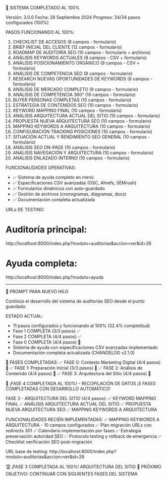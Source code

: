🎉 SISTEMA COMPLETADO AL 100%

  Versión: 3.0.0
  Fecha: 28 Septiembre 2024
  Progreso: 34/34 pasos configurados (100%)

  PASOS FUNCIONANDO AL 100%:

  1. CHECKLIST DE ACCESOS (8 campos - formulario)
  2. BRIEF INICIAL DEL CLIENTE (12 campos - formulario)
  3. ROADMAP DE AUDITORÍA SEO (10 campos - formulario + archivos)
  4. ANÁLISIS KEYWORDS ACTUALES (8 campos - CSV + formulario)
  5. ANÁLISIS POSICIONAMIENTO ORGÁNICO (9 campos - CSV + formulario)
  6. ANÁLISIS DE COMPETENCIA SEO (8 campos - formulario)
  7. RESEARCH NUEVAS OPORTUNIDADES DE KEYWORDS (8 campos - formulario)
  8. ANÁLISIS DE MERCADO COMPLETO (9 campos - formulario)
  9. ANÁLISIS DE COMPETENCIA 360° (10 campos - formulario)
  10. BUYER PERSONAS COMPLETAS (10 campos - formulario)
  11. ESTRATEGIA DE CONTENIDOS SEO (10 campos - formulario)
  12. KEYWORD MAPPING FINAL (10 campos - formulario)
  13. ANÁLISIS ARQUITECTURA ACTUAL DEL SITIO (10 campos - formulario)
  14. PROPUESTA NUEVA ARQUITECTURA SEO (10 campos - formulario)
  15. MAPPING KEYWORDS A ARQUITECTURA (10 campos - formulario)
  16. CONFIGURACIÓN TRACKING POSICIONES (10 campos - formulario)
  17. SITUACIÓN ACTUAL Y RENDIMIENTO SEO GENERAL (10 campos - formulario)
  18. ANÁLISIS SEO ON-PAGE (10 campos - formulario)
  19. ANÁLISIS NAVEGACIÓN Y ARQUITECTURA (10 campos - formulario)
  20. ANÁLISIS ENLAZADO INTERNO (10 campos - formulario)

  FUNCIONALIDADES OPERATIVAS:

  - ✅ Sistema de ayuda completo en menú
  - ✅ Especificaciones CSV avanzadas (GSC, Ahrefs, SEMrush)
  - ✅ Formularios dinámicos con auto-guardado
  - ✅ Gestión de archivos (cronogramas, diagramas, docs)
  - ✅ Documentación completa actualizada

  URLs DE TESTING:

  # Auditoría principal:
  http://localhost:8000/index.php?modulo=auditorias&accion=ver&id=26

  # Ayuda completa:
  http://localhost:8000/index.php?modulo=ayuda

  ---
  🎯 PROMPT PARA NUEVO HILO

  Continúo el desarrollo del sistema de auditorías SEO desde el punto guardado.

  ESTADO ACTUAL:
  - 11 pasos configurados y funcionando al 100% (32.4% completitud)
  - Fase 1 COMPLETA (3/3 pasos) ✅
  - Fase 2 COMPLETA (4/4 pasos) ✅
  - Fase 0 COMPLETA (4/4 pasos) 🎉
  - Sistema de ayuda con especificaciones CSV avanzadas implementado
  - Documentación completa actualizada (CHANGELOG v2.1.0)

  🎉 FASES COMPLETADAS:
  ✅ FASE 0: Contexto Marketing Digital (4/4 pasos) 🎉
  ✅ FASE 1: Preparación Inicial (3/3 pasos) 🎉
  ✅ FASE 2: Análisis de Contenido (4/4 pasos) 🎉
  ✅ FASE 3: Arquitectura del Sitio (4/4 pasos) 🎉

  🚀 ¡FASE 4 COMPLETADA AL 100%! - RECOPILACIÓN DE DATOS
  ¡5 FASES COMPLETADAS CON DESARROLLO AUTOMÁTICO!

  FASE 3 - ARQUITECTURA DEL SITIO (4/4 pasos):
  ✅ KEYWORD MAPPING FINAL
  ✅ ANÁLISIS ARQUITECTURA ACTUAL DEL SITIO
  ✅ PROPUESTA NUEVA ARQUITECTURA SEO
  ✅ MAPPING KEYWORDS A ARQUITECTURA

  FUNCIONALIDADES RECIÉN IMPLEMENTADAS:
  ✅ MAPPING KEYWORDS A ARQUITECTURA - 10 campos configurados
  ✅ Plan migración URLs con redirects 301
  ✅ Calendario implementación por fases
  ✅ Estrategia preservación autoridad SEO
  ✅ Protocolo testing y rollback de emergencia
  ✅ Checklist verificación SEO post-migración

  URL base de testing: http://localhost:8000/index.php?modulo=auditorias&accion=ver&id=26

  🏆 ¡FASE 3 COMPLETADA AL 100%! ARQUITECTURA DEL SITIO
  🎯 PRÓXIMO OBJETIVO: CONTINUAR CON SIGUIENTES FASES DEL SISTEMA
